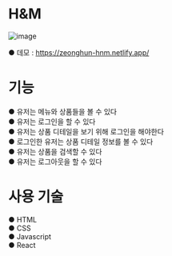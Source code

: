 # H&M 

![image](https://user-images.githubusercontent.com/115923975/216809207-db3fb69d-224b-4d80-8236-8fdffbd0356f.png)  

● 데모 : https://zeonghun-hnm.netlify.app/  

# 기능
● 유저는 메뉴와 상품들을 볼 수 있다  
● 유저는 로그인을 할 수 있다  
● 유저는 상품 디테일을 보기 위해 로그인을 해야한다  
● 로그인한 유저는 상품 디테일 정보를 볼 수 있다  
● 유저는 상품을 검색할 수 있다  
● 유저는 로그아웃을 할 수 있다  

# 사용 기술
● HTML  
● CSS  
● Javascript  
● React
